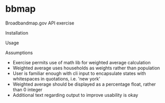 # bbmap
Broadbandmap.gov API exercise

Installation

Usage

Assumptions
- Exercise permits use of math lib for weighted average calculation
- Weighted average uses households as weights rather than population
- User is familiar enough with cli input to encapsulate states with whitespaces in quotations, i.e. 'new york'
- Weighted average should be displayed as a percentage float, rather than 0 integer
- Additional text regarding output to improve usability is okay
